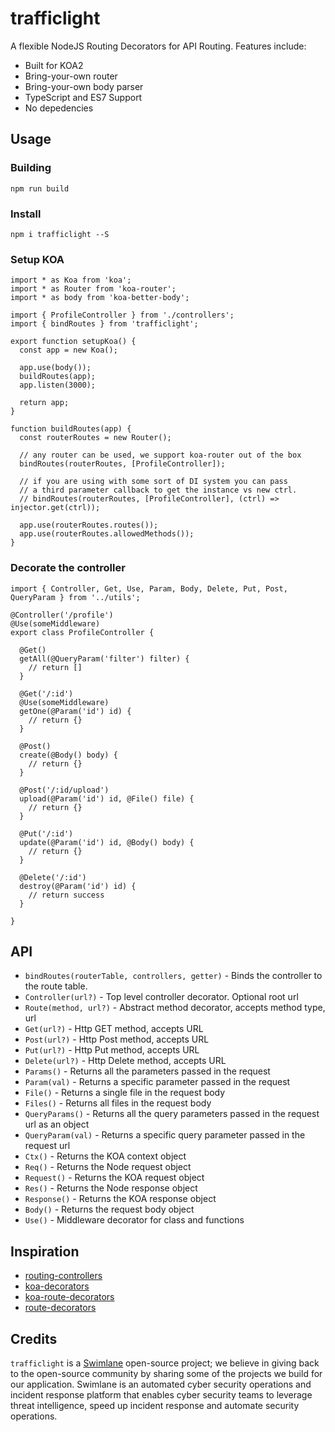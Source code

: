 # trafficlight
A flexible NodeJS Routing Decorators for API Routing. Features include:

- Built for KOA2
- Bring-your-own router
- Bring-your-own body parser
- TypeScript and ES7 Support
- No depedencies

## Usage

### Building
`npm run build`

### Install
`npm i trafficlight --S`

### Setup KOA
```
import * as Koa from 'koa';
import * as Router from 'koa-router';
import * as body from 'koa-better-body';

import { ProfileController } from './controllers';
import { bindRoutes } from 'trafficlight';

export function setupKoa() {
  const app = new Koa();

  app.use(body());
  buildRoutes(app);
  app.listen(3000);

  return app;
}

function buildRoutes(app) {
  const routerRoutes = new Router();

  // any router can be used, we support koa-router out of the box
  bindRoutes(routerRoutes, [ProfileController]);

  // if you are using with some sort of DI system you can pass
  // a third parameter callback to get the instance vs new ctrl.
  // bindRoutes(routerRoutes, [ProfileController], (ctrl) => injector.get(ctrl));

  app.use(routerRoutes.routes());
  app.use(routerRoutes.allowedMethods());
}
```

### Decorate the controller
```
import { Controller, Get, Use, Param, Body, Delete, Put, Post, QueryParam } from '../utils';

@Controller('/profile')
@Use(someMiddleware)
export class ProfileController {

  @Get()
  getAll(@QueryParam('filter') filter) {
    // return []
  }

  @Get('/:id')
  @Use(someMiddleware)
  getOne(@Param('id') id) {
    // return {}
  }

  @Post()
  create(@Body() body) {
    // return {}
  }

  @Post('/:id/upload')
  upload(@Param('id') id, @File() file) {
    // return {}
  }

  @Put('/:id')
  update(@Param('id') id, @Body() body) {
    // return {}
  }

  @Delete('/:id')
  destroy(@Param('id') id) {
    // return success
  }

}
```

## API
- `bindRoutes(routerTable, controllers, getter)` - Binds the controller to the route table.
- `Controller(url?)` - Top level controller decorator. Optional root url
- `Route(method, url?)` - Abstract method decorator, accepts method type, url
- `Get(url?)` - Http GET method, accepts URL
- `Post(url?)` - Http Post method, accepts URL
- `Put(url?)` - Http Put method, accepts URL
- `Delete(url?)` - Http Delete method, accepts URL
- `Params()` - Returns all the parameters passed in the request
- `Param(val)` - Returns a specific parameter passed in the request
- `File()` - Returns a single file in the request body
- `Files()` - Returns all files in the request body
- `QueryParams()` - Returns all the query parameters passed in the request url as an object
- `QueryParam(val)` - Returns a specific query parameter passed in the request url
- `Ctx()` - Returns the KOA context object
- `Req()` - Returns the Node request object
- `Request()` - Returns the KOA request object
- `Res()` - Returns the Node response object
- `Response()` - Returns the KOA response object
- `Body()` - Returns the request body object
- `Use()` - Middleware decorator for class and functions

## Inspiration
- [routing-controllers](https://github.com/pleerock/routing-controllers)
- [koa-decorators](https://github.com/DavidCai1993/koa-decorators)
- [koa-route-decorators](https://github.com/xmlking/koa-router-decorators)
- [route-decorators](https://github.com/buunguyen/route-decorators)

## Credits
`trafficlight` is a [Swimlane](http://swimlane.com) open-source project; we believe in giving back to the open-source community by sharing some of the projects we build for our application. Swimlane is an automated cyber security operations and incident response platform that enables cyber security teams to leverage threat intelligence, speed up incident response and automate security operations.
